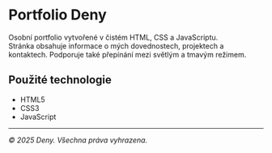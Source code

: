 # Portfolio Deny

Osobní portfolio vytvořené v čistém HTML, CSS a JavaScriptu.  
Stránka obsahuje informace o mých dovednostech, projektech a kontaktech. Podporuje také přepínání mezi světlým a tmavým režimem.

## Použité technologie

- HTML5  
- CSS3  
- JavaScript

---

*© 2025 Deny. Všechna práva vyhrazena.*

